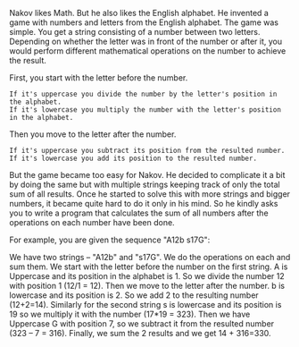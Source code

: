 Nakov likes Math. But he also likes the English alphabet. He invented a game with numbers and letters from the English alphabet. The game was simple. You get a string consisting of a number between two letters. Depending on whether the letter was in front of the number or after it, you would perform different mathematical operations on the number to achieve the result.

First, you start with the letter before the number. 

	If it's uppercase you divide the number by the letter's position in the alphabet. 
	If it's lowercase you multiply the number with the letter's position in the alphabet. 

Then you move to the letter after the number. 

	If it's uppercase you subtract its position from the resulted number.
	If it's lowercase you add its position to the resulted number.

But the game became too easy for Nakov. He decided to complicate it a bit by doing the same but with multiple strings keeping track of only the total sum of all results. Once he started to solve this with more strings and bigger numbers, it became quite hard to do it only in his mind. So he kindly asks you to write a program that calculates the sum of all numbers after the operations on each number have been done.

For example, you are given the sequence "A12b s17G":

We have two strings – "A12b" and "s17G". We do the operations on each and sum them. We start with the letter before the number on the first string. A is Uppercase and its position in the alphabet is 1. So we divide the number 12 with position 1 (12/1 = 12). Then we move to the letter after the number. b is lowercase and its position is 2. So we add 2 to the resulting number (12+2=14). Similarly for the second string s is lowercase and its position is 19 so we multiply it with the number (17*19 = 323). Then we have Uppercase G with position 7, so we subtract it from the resulted number (323 – 7 = 316). Finally, we sum the 2 results and we get 14 + 316=330.
